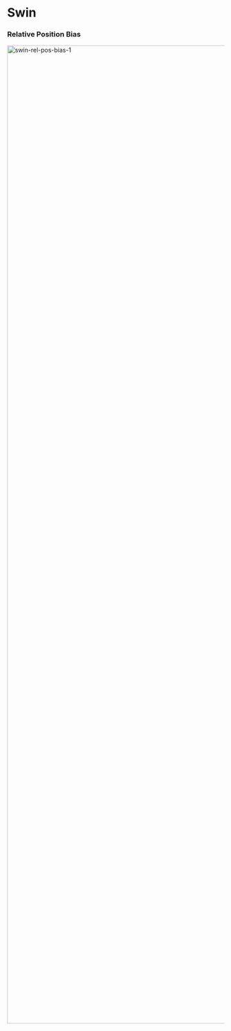 # Swin
### Relative Position Bias
<img width="2882" height="2268" alt="swin-rel-pos-bias-1" src="https://github.com/user-attachments/assets/86704d0b-2c3b-472b-b9c7-4720efe9f091" />

